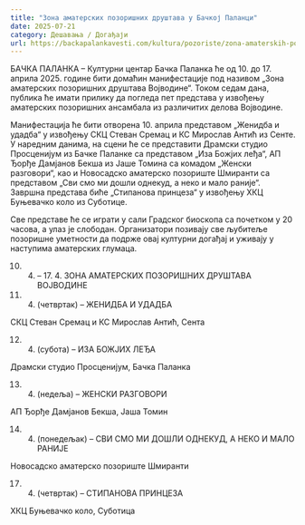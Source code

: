 ```yaml
---
title: "Зона аматерских позоришних друштава у Бачкој Паланци"
date: 2025-07-21
category: Дешавања / Догађаји
url: https://backapalankavesti.com/kultura/pozoriste/zona-amaterskih-pozorisnih-drustava-u-backoj-palanci/
---
```


БАЧКА ПАЛАНКА – Културни центар Бачка Паланка ће од 10. до 17. априла 2025. године бити домаћин манифестације под називом „Зона аматерских позоришних друштава Војводине“. Током седам дана, публика ће имати прилику да погледа пет представа у извођењу аматерских позоришних ансамбала из различитих делова Војводине.

Манифестација ће бити отворена 10. априла представом „Женидба и удадба“ у извођењу СКЦ Стеван Сремац и КС Мирослав Антић из Сенте. У наредним данима, на сцени ће се представити Драмски студио Просценијум из Бачке Паланке са представом „Иза Божјих леђа“, АП Ђорђе Дамјанов Бекша из Јаше Томина са комадом „Женски разговори“, као и Новосадско аматерско позориште Шмиранти са представом „Сви смо ми дошли однекуд, а неко и мало раније“. Завршна представа биће „Стипанова принцеза“ у извођењу ХКЦ Буњевачко коло из Суботице.

Све представе ће се играти у сали Градског биоскопа са почетком у 20 часова, а улаз је слободан. Организатори позивају све љубитеље позоришне уметности да подрже овај културни догађај и уживају у наступима аматерских глумаца.

10. 4. – 17. 4. ЗОНА АМАТЕРСКИХ ПОЗОРИШНИХ ДРУШТАВА ВОЈВОДИНЕ

10. 4. (четвртак) – ЖЕНИДБА И УДАДБА

СКЦ Стеван Сремац и КС Мирослав Антић, Сента

12. 4. (субота) – ИЗА БОЖЈИХ ЛЕЂА

Драмски студио Просценијум, Бачка Паланка

13. 4. (недеља) – ЖЕНСКИ РАЗГОВОРИ

АП Ђорђе Дамјанов Бекша, Јаша Томин

14. 4. (понедељак) – СВИ СМО МИ ДОШЛИ ОДНЕКУД, А НЕКО И МАЛО РАНИЈЕ

Новосадско аматерско позориште Шмиранти

17. 4. (четвртак) – СТИПАНОВА ПРИНЦЕЗА

ХКЦ Буњевачко коло, Суботица
